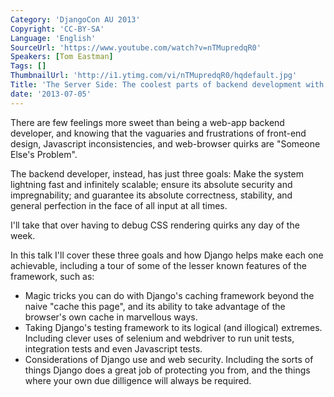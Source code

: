 ```yaml
---
Category: 'DjangoCon AU 2013'
Copyright: 'CC-BY-SA'
Language: 'English'
SourceUrl: 'https://www.youtube.com/watch?v=nTMupredqR0'
Speakers: [Tom Eastman]
Tags: []
ThumbnailUrl: 'http://i1.ytimg.com/vi/nTMupredqR0/hqdefault.jpg'
Title: 'The Server Side: The coolest parts of backend development with Django'
date: '2013-07-05'
---
```

There are few feelings more sweet than being a web-app backend developer, and knowing that the vaguaries and frustrations of front-end design, Javascript inconsistencies, and web-browser quirks are "Someone Else's Problem". 

The backend developer, instead, has just three goals: Make the system lightning fast and infinitely scalable; ensure its absolute security and impregnability; and guarantee its absolute correctness, stability, and general perfection in the face of all input at all times.

I'll take that over having to debug CSS rendering quirks any day of the week.

In this talk I'll cover these three goals and how Django helps make each one achievable, including a tour of some of the lesser known features of the framework, such as:

 - Magic tricks you can do with Django's caching framework beyond the naive "cache this page", and its ability to take advantage of the browser's own cache in marvellous ways.
 - Taking Django's testing framework to its logical (and illogical) extremes. Including clever uses of selenium and webdriver to run unit tests, integration tests and even Javascript tests.
 - Considerations of Django use and web security. Including the sorts of things Django does a great job of protecting you from, and the things where your own due dilligence will always be required.
